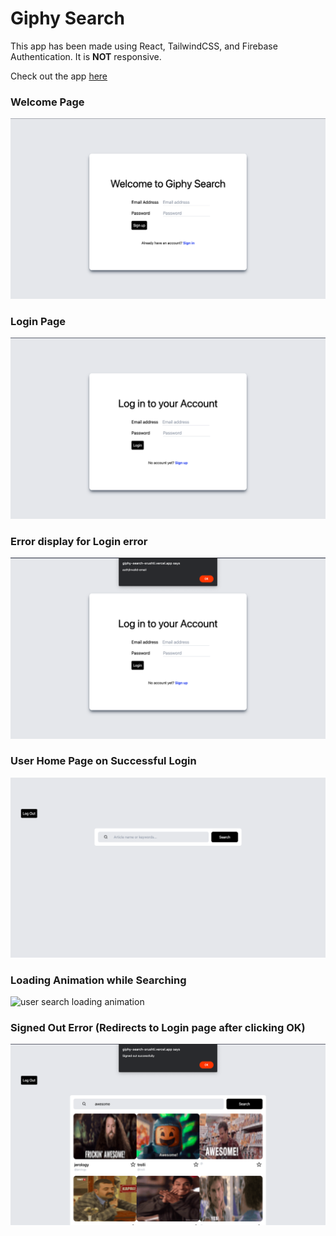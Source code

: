 # Giphy Search

This app has been made using React, TailwindCSS, and Firebase Authentication. It is <b>NOT</b> responsive.

Check out the app [here](https://giphy-search-srushti.vercel.app/)

### Welcome Page
![welcome sign up](/public/screenshots/welcome-signup.png)

### Login Page
![login page](/public/screenshots/login.png)

### Error display for Login error
![login error display](/public/screenshots/login-error.png)

### User Home Page on Successful Login
![user home](/public/screenshots/user-home.png)

### Loading Animation while Searching
![user search loading animation](/public/screenshots/user-search-loading.png)

### Signed Out Error (Redirects to Login page after clicking OK)
![sign-out alert](/public/screenshots/sign-out-alert.png)
